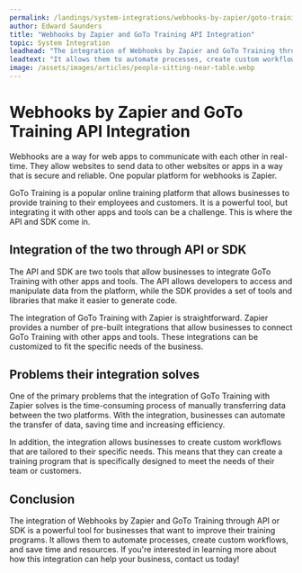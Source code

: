```yaml
---
permalink: /landings/system-integrations/webhooks-by-zapier/goto-training
author: Edward Saunders
title: "Webhooks by Zapier and GoTo Training API Integration"
topic: System Integration
leadhead: "The integration of Webhooks by Zapier and GoTo Training through API or SDK is a powerful tool for businesses that want to improve their training programs"
leadtext: "It allows them to automate processes, create custom workflows, and save time and resources. If you're interested in learning more about how this integration can help your business, contact us today!"
image: /assets/images/articles/people-sitting-near-table.webp
---
```

<div class="arttext">	<h1>Webhooks by Zapier and GoTo Training API Integration</h1>
	<p>Webhooks are a way for web apps to communicate with each other in real-time. They allow websites to send data to other websites or apps in a way that is secure and reliable. One popular platform for webhooks is Zapier.</p>
	<p>GoTo Training is a popular online training platform that allows businesses to provide training to their employees and customers. It is a powerful tool, but integrating it with other apps and tools can be a challenge. This is where the API and SDK come in.</p>
	<h2>Integration of the two through API or SDK</h2>
	<p>The API and SDK are two tools that allow businesses to integrate GoTo Training with other apps and tools. The API allows developers to access and manipulate data from the platform, while the SDK provides a set of tools and libraries that make it easier to generate code.</p>
	<p>The integration of GoTo Training with Zapier is straightforward. Zapier provides a number of pre-built integrations that allow businesses to connect GoTo Training with other apps and tools. These integrations can be customized to fit the specific needs of the business.</p>
	<h2>Problems their integration solves</h2>
	<p>One of the primary problems that the integration of GoTo Training with Zapier solves is the time-consuming process of manually transferring data between the two platforms. With the integration, businesses can automate the transfer of data, saving time and increasing efficiency.</p>
	<p>In addition, the integration allows businesses to create custom workflows that are tailored to their specific needs. This means that they can create a training program that is specifically designed to meet the needs of their team or customers.</p>
	<h2>Conclusion</h2>
	<p>The integration of Webhooks by Zapier and GoTo Training through API or SDK is a powerful tool for businesses that want to improve their training programs. It allows them to automate processes, create custom workflows, and save time and resources. If you're interested in learning more about how this integration can help your business, contact us today!</p>
</div>